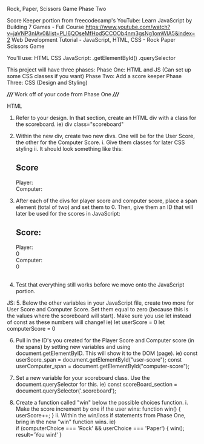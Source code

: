 Rock, Paper, Scissors Game
Phase Two

Score Keeper portion from freecodecamp's YouTube: Learn JavaScript by Building 7 Games - Full Course
    https://www.youtube.com/watch?v=jaVNP3nIAv0&list=PLI6QOseMfHpd5CCOOb4nm3gsNg1omWlA5&index=2
    Web Development Tutorial - JavaScript, HTML, CSS - Rock Paper Scissors Game


You'll use:
    HTML
    CSS
    JavaScript:
        .getElementById()
        .querySelector


This project will have three phases:
    Phase One: HTML and JS (Can set up some CSS classes if you want)
    Phase Two: Add a score keeper
    Phase Three: CSS (Design and Styling)

***///*** Work off of your code from Phase One ***///***


HTML
1. Refer to your design. In that section, create an HTML div with a class for the scoreboard. ie) div class="scoreboard"
2. Within the new div, create two new divs. One will be for the User Score, the other for the Computer Score. 
    i. Give them classes for later CSS styling
    ii. It should look something like this:
            <h2 class="scoreboard-title">Score</h2>
            <div class="player-label">Player:
            </div>
            <div class="computer-label">Computer:
            </div>   
    
    
3. After each of the divs for player score and computer score, place a span element (total of two) and set them to 0. Then, give them an ID that will later be used for the scores in JavaScript:
        <section class="scoreboard">
            <h2 class="scoreboard-title">Score:</h2>
            <div class="player-label">Player:
                <div class="player-score-box">
                    <span id="user-score">0</span>
                </div>
            </div>
            <div class="computer-label">Computer:
                <div class="computer-score-box">
                    <span id="computer-score">0</span>
                </div>
            </div>            
        </section>

4. Test that everything still works before we move onto the JavaScript portion.

JS:
5. Below the other variables in your JavaScript file, create two more for User Score and Computer Score. Set them equal to zero (because this is the values where the scoreboard will start). Make sure you use let instead of const as these numbers will change!
    ie) 
        let userScore = 0
        let computerScore = 0

6. Pull in the ID's you created for the Player Score and Computer score (in the spans) by setting new variables and using document.getElementByID. This will show it to the DOM (page).
    ie) 
        const userScore_span = document.getElementById("user-score");
        const userComputer_span = document.getElementById("computer-score");

7. Set a new variable for your scoreboard class. Use the document.querySelector for this.
    ie) 
        const scoreBoard_section = document.querySelector('.scoreboard');
8. Create a function called "win" below the possible choices function.
    i. Make the score increment by one if the user wins:
        function win() {
            userScore++;
        } 
    ii. Within the win/loss if statements from Phase One, bring in the new "win" function wins.
        ie)    
        if (computerChoice === 'Rock' && userChoice === 'Paper') {
            win();
            result='You win!'
        }